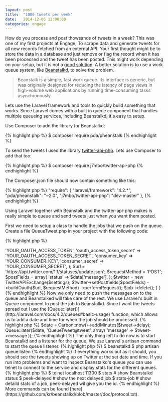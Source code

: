 ```yaml
---
layout: post
title:  "1000 tweets per week"
date:   2014-12-06 12:00:00
categories: engage
---
```


How do you process and post thowsands of tweets in a week? This was one of my first projects at Engage; To scrape data and generate tweets for all new records fetched from an external API. Your first thought might be to store the data in a database and just remove or flag the record when it has been processed and the tweet has been posted. This might work depending on your setup, but it is not a [good solution](http://programmers.stackexchange.com/questions/231410/why-database-as-queue-so-bad). A better solution is to use a work queue system, like [Beanstalkd](http://kr.github.io/beanstalkd/), to solve the problem.

> Beanstalk is a simple, fast work queue.
> Its interface is generic, but was originally designed for reducing the latency of page views in high-volume web applications by running time-consuming tasks asynchronously.

Lets use the Laravel framework and tools to quickly build something that works. Since Laravel comes with a built in queue component that handles multiple queueing services, including Beanstalkd, it's easy to setup.

Use Composer to add the library for Beanstalkd:

{% highlight php %}
$ composer require pda/pheanstalk
{% endhighlight %}

To send the tweets I used the library [twitter-api-php](https://github.com/J7mbo/twitter-api-php). Lets use Composer to add that too:

{% highlight php %}
$ composer require j7mbo/twitter-api-php
{% endhighlight %}

The Composer.json file should now contain something like this:

{% highlight php %}
"require": {
		"laravel/framework": "4.2.*",
		"pda/pheanstalk": "~2.0",
		"j7mbo/twitter-api-php": "dev-master"
	},
{% endhighlight %}

Using Laravel together with Beanstalk and the twitter-api-php makes is really simple to queue and send tweets just when you want them posted.

First we need to setup a class to handle the jobs that we push on the queue. Create a file QueueTweet.php in your project with the following code:

{% highlight php %}
<?php

class QueueTweet {

  public function tweet($job, $data)
  {
    $settings = array(
      'oauth_access_token' => 'YOUR_OAUTH_ACCESS_TOKEN',
      'oauth_access_token_secret' => 'YOUR_OAUTH_ACCESS_TOKEN_SECRET',
      'consumer_key' => 'YOUR_CONSUMER_KEY',
      'consumer_secret' => 'YOUR_CONSUMER_SECRET',
    );

    $url = 'https://api.twitter.com/1.1/statuses/update.json';
    $requestMethod = 'POST';

    $postFields = array(
      'status' => $data['message'],
    );

    $twitter = new TwitterAPIExchange($settings);

    $twitter->setPostfields($postFields)
    	->buildOauth($url, $requestMethod)
    	->performRequest();

    $job->delete();
  }
}
{% endhighlight %}

Now we only need to push the messages on to the queue and Beanstalked will take care of the rest.

We use Laravel's built in Queue component to post the job to Beanstalkd. Since I want the tweets spread out I use the [Queue::later()](http://laravel.com/docs/4.2/queues#basic-usage) function, which allows us to add a date and time for when the job should be processed.

{% highlight php %}
$date = Carbon::now()->addMinutes($tweet->delay);
Queue::later($date, 'QueueTweet@tweet',
	array(
		'message' => $tweet->message
	));
{% endhighlight %}

The only thing left to do now is to start Beanstalkd and a listener for the queue. We use Laravel's artisan command to start the queue listener.

{% highlight php %}
$ beanstalkd
$ php artisan queue:listen
{% endhighlight %}

If everything works out as it should, you should see the tweets showing up on Twitter at the set date and time.

If you run into problems and want to inspect Beanstalkd's queue you can use telnet to connect to the service and display stats for the different queues.

{% highlight php %}
$ telnet localhost 11300
$ stats			# show Beanstalkd status
$ peek-delayed 		# show the next delayed job
$ stats-job <id>	# show detaild stats of a job, peek-delayed wil give you the id.
{% endhighlight %}

More commands can be found [here](https://github.com/kr/beanstalkd/blob/master/doc/protocol.txt).
